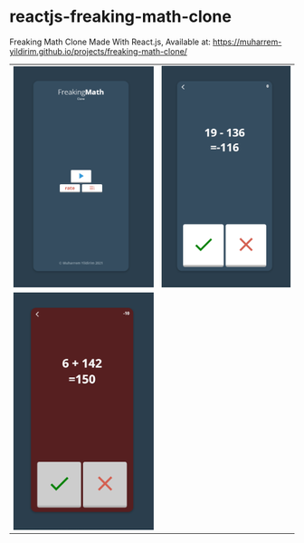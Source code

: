 # reactjs-freaking-math-clone

<p>Freaking Math Clone Made With React.js, Available at: <a href="https://muharremyildirim.net/projects/freaking-math-clone/">https://muharrem-yildirim.github.io/projects/freaking-math-clone/</a></p>

<table>
  <tr>
    <td><img src="https://github.com/Muharrem-Yildirim/reactjs-freaking-math-clone/blob/main/screenshots/Screenshot_1.png?raw=true"  width = "100%"></td>
    <td> <img src="https://github.com/Muharrem-Yildirim/reactjs-freaking-math-clone/blob/main/screenshots/Screenshot_2.png?raw=true"  width = "100%"></td>
   </tr> 
   <tr>
    <td> <img src="https://github.com/Muharrem-Yildirim/reactjs-freaking-math-clone/blob/main/screenshots/Screenshot_3.png?raw=true"  width = "100%"></td>
  </tr>
</table>
